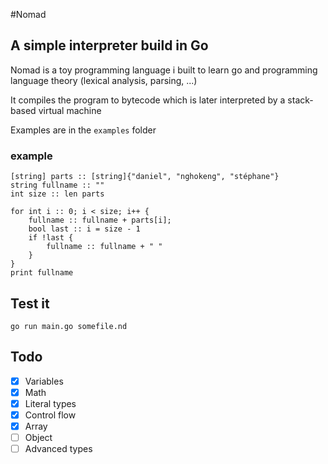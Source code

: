 #Nomad

## A simple interpreter build in Go

Nomad is a toy programming language i built to learn go and programming language theory (lexical analysis, parsing, ...)

It compiles the program to bytecode which is later interpreted by a stack-based virtual machine

Examples are in the `examples` folder

### example

```
[string] parts :: [string]{"daniel", "nghokeng", "stéphane"}
string fullname :: ""
int size :: len parts

for int i :: 0; i < size; i++ {
    fullname :: fullname + parts[i];
    bool last :: i = size - 1
    if !last {
        fullname :: fullname + " "
    }
}
print fullname
```

## Test it

`go run main.go somefile.nd`

## Todo
- [x] Variables
- [x] Math
- [x] Literal types
- [x] Control flow
- [x] Array
- [ ] Object
- [ ] Advanced types

#
